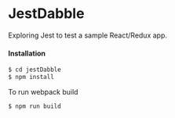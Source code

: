 # JestDabble

Exploring Jest to test a sample React/Redux app.

#### Installation

```sh
$ cd jestDabble
$ npm install
```

To run webpack build

```sh
$ npm run build
```
